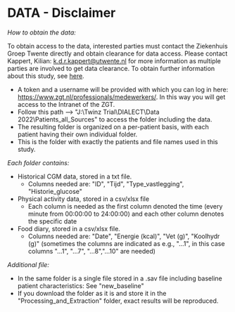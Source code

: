 DATA - Disclaimer
===

*How to obtain the data:*

To obtain access to the data, interested parties must contact the Ziekenhuis Groep Twente directly and obtain clearance for data access. Please contact Kappert, Kilian: k.d.r.kappert@utwente.nl for more information as multiple parties are involved to get data clearance. To obtain further information about this study, see [here](https://github.com/christophvoe/Sweet_Dreams_Ahead_Data_Archive/blob/main/Data/DIALECT_Study_Protocol.pdf).

* A token and a username will be provided with which you can log in here: https://www.zgt.nl/professionals/medewerkers/. In this way you will get access to the Intranet of the ZGT. 
* Follow this path --> "J:\Twinz Trial\DIALECT\Data 2022\Patients_all_Sources" to access the folder including the data. 
* The resulting folder is organized on a per-patient basis, with each patient having their own individual folder. 
* This is the folder with exactly the patients and file names used in this study.

*Each folder contains:*

* Historical CGM data, stored in a txt file. 
  * Columns needed are: "ID", "Tijd",	"Type_vastlegging",	"Historie_glucose"
* Physical activity data, stored in a csv/xlsx file
  * Each column is needed as the first column denoted the time (every minute from 00:00:00 to 24:00:00) and each other column denotes the specific date
* Food diary, stored in a csv/xlsx file.
  * Columns needed are: "Date", "Energie (kcal)",	"Vet (g)", "Koolhydr (g)" (sometimes the columns are indicated as e.g., "...1", in this case columns "...1", "...7", "...8","...10" are needed)


*Additional file:*

* In the same folder is a single file stored in a .sav file including baseline patient characteristics: See "new_baseline"
* If you download the folder as it is and store it in the "Processing_and_Extraction" folder, exact results will be reproduced.

